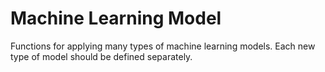 # Machine Learning Model

Functions for applying many types of machine learning models. Each new type of model should be defined separately.
